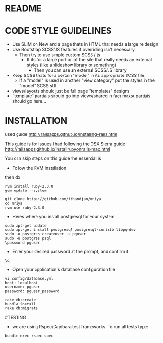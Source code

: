 # README

# CODE STYLE GUIDELINES

* Use SLIM on New and a page thats in HTML that needs a large re design
* Use Bootstrap SCSS/JS features if overriding isn't necessary
	* Then try to use simple custom SCSS / js
		* If its for a large portion of the site that really needs an external styles (like a slideshow library or something)
			* Then you can use an external SCSS/JS library
* Keep SCSS thats for a certain "model" in its appropriate SCSS file. 
	* If a "model" is used in another "view category" put the styles in the "model" SCSS still
* views/layouts should just be full page "templates" designs
* "template" partials should go into views/shared in fact moxst partials should go here...


# INSTALLATION

used guide http://railsapps.github.io/installing-rails.html

This guide is for issues I had following the OSX Sierra guide http://railsapps.github.io/installrubyonrails-mac.html

You can skip steps on this guide the essential is 

* Follow the RVM installation

then do 

```
rvm install ruby-2.3.0
gem update --system

git clone https://github.com/tihandjan/mriya
cd mriya
rvm use ruby-2.3.0
```
* Heres where you install postgresql for your system
```
sudo apt-get update
sudo apt-get install postgresql postgresql-contrib libpq-dev
sudo -u postgres createuser -s pguser
sudo -u postgres psql
\password pguser
```
* Enter your desired password at the prompt, and confirm it.
```
\q
```
* Open your application's database configuration file
```
vi config/database.yml
host: localhost
username: pguser
password: pguser_password

rake db:create
bundle install
rake db:migrate
```

#TESTING
* we are using Rspec/Capibara test frameworks. To run all tests type:
```
bundle exec rspec spec
```
